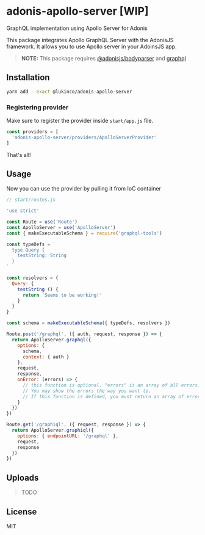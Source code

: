 # adonis-apollo-server [WIP]

GraphQL implementation using Apollo Server for Adonis

This package integrates Apollo GraphQL Server with the AdonisJS framework. It allows you to use Apollo server in your AdoinsJS app.

> **NOTE:** This package requires [@adonisjs/bodyparser](https://github.com/adonisjs/adonis-bodyparser) and [graphql](https://github.com/graphql/graphql-js)

## Installation

```bash
yarn add --exact @lukinco/adonis-apollo-server
```

### Registering provider

Make sure to register the provider inside `start/app.js` file.

```js
const providers = [
  'adonis-apollo-server/providers/ApolloServerProvider'
]
```

That's all!

## Usage

Now you can use the provider by pulling it from IoC container

```js
// start/routes.js

'use strict'

const Route = use('Route')
const ApolloServer = use('ApolloServer')
const { makeExecutableSchema } = require('graphql-tools')

const typeDefs = `
  type Query {
    testString: String
  }
`

const resolvers = {
  Query: {
    testString () {
      return 'Seems to be working!'
    }
  }
}

const schema = makeExecutableSchema({ typeDefs, resolvers })

Route.post('/graphql', ({ auth, request, response }) => {
  return ApolloServer.graphql({ 
    options: {
      schema,
      context: { auth }
    },
    request, 
    response,
    onError: (errors) => {
      // this function is optional. "errors" is an array of all errors. 
      // You may show the errors the way you want to.
      // If this function is defined, you must return an array of errors.
    }
  })
})

Route.get('/graphiql', ({ request, response }) => {
  return ApolloServer.graphiql({
    options: { endpointURL: '/graphql' }, 
    request, 
    response
  })
})
```

## Uploads

> TODO

## License

MIT
